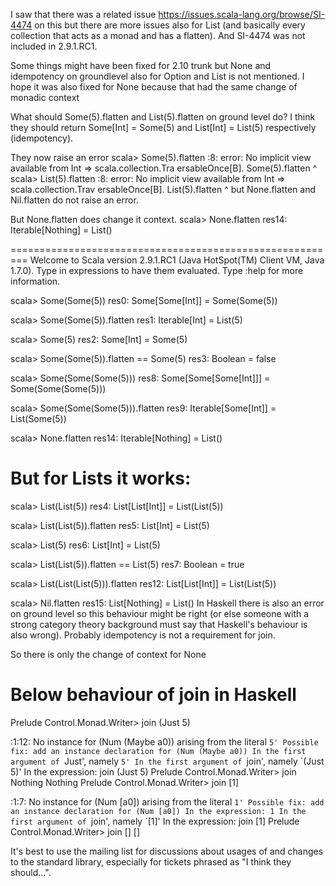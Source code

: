 I saw that there was a related issue https://issues.scala-lang.org/browse/SI-4474 on this but there are more issues also for List (and basically every collection that acts as a monad and has a flatten).
And SI-4474 was not included in 2.9.1.RC1.

Some things might have been fixed for 2.10 trunk but None and idempotency on groundlevel also for Option and List is not mentioned.
I hope it was also fixed for None because that had the same change of monadic context

What should Some(5).flatten and List(5).flatten on ground level do? 
I think they should return Some[Int] = Some(5) and List[Int] = List(5) respectively (idempotency). 

They now raise an error
scala> Some(5).flatten
<console>:8: error: No implicit view available from Int => scala.collection.Tra
ersableOnce[B].
              Some(5).flatten
                      ^
scala> List(5).flatten
<console>:8: error: No implicit view available from Int => scala.collection.Trav
ersableOnce[B].
              List(5).flatten
                      ^
but None.flatten and Nil.flatten do not raise an error. 

But None.flatten does change it context.
scala> None.flatten
res14: Iterable[Nothing] = List()


=========================================================
Welcome to Scala version 2.9.1.RC1 (Java HotSpot(TM) Client VM, Java 1.7.0).
Type in expressions to have them evaluated.
Type :help for more information.

scala> Some(Some(5))
res0: Some[Some[Int]] = Some(Some(5))

scala> Some(Some(5)).flatten
res1: Iterable[Int] = List(5)

scala> Some(5)
res2: Some[Int] = Some(5)

scala> Some(Some(5)).flatten == Some(5)
res3: Boolean = false

scala> Some(Some(Some(5)))
res8: Some[Some[Some[Int]]] = Some(Some(Some(5)))

scala> Some(Some(Some(5))).flatten
res9: Iterable[Some[Int]] = List(Some(5))

scala> None.flatten
res14: Iterable[Nothing] = List()

But for Lists it works:
===============

scala> List(List(5))
res4: List[List[Int]] = List(List(5))

scala> List(List(5)).flatten
res5: List[Int] = List(5)

scala> List(5)
res6: List[Int] = List(5)

scala> List(List(5)).flatten == List(5)
res7: Boolean = true

scala> List(List(List(5))).flatten
res12: List[List[Int]] = List(List(5))

scala> Nil.flatten
res15: List[Nothing] = List()
In Haskell there is also an error on ground level so this behaviour might be right (or else someone with a strong category theory background must say that Haskell's behaviour is also wrong). Probably idempotency is not a requirement for join.

So there is only the change of context for None


Below behaviour of join in Haskell
==================================
Prelude Control.Monad.Writer> join (Just 5)

<interactive>:1:12:
    No instance for (Num (Maybe a0))
      arising from the literal `5'
    Possible fix: add an instance declaration for (Num (Maybe a0))
    In the first argument of `Just', namely `5'
    In the first argument of `join', namely `(Just 5)'
    In the expression: join (Just 5)
Prelude Control.Monad.Writer> join Nothing
Nothing
Prelude Control.Monad.Writer> join [1]

<interactive>:1:7:
    No instance for (Num [a0])
      arising from the literal `1'
    Possible fix: add an instance declaration for (Num [a0])
    In the expression: 1
    In the first argument of `join', namely `[1]'
    In the expression: join [1]
Prelude Control.Monad.Writer> join []
[]


It's best to use the mailing list for discussions about usages of and changes to the standard library, especially for tickets phrased as "I think they should...".
